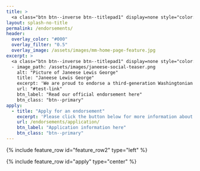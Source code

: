 ```yaml
---
title: >
  <a class="btn btn--inverse btn--titlepad1" display=none style="color: black; font-weight:none; text-shadow:none; padding: .1em .25em;">Endorsements</a>
layout: splash-no-title
permalink: /endorsements/
header:
  overlay_color: "#000"
  overlay_filter: "0.5"
  overlay_image: /assets/images/mm-home-page-feature.jpg
excerpt: >
  <a class="btn btn--inverse btn--titlepad1" display=none style="color: black; font-weight:none; text-shadow:none; padding: .1em .25em;">ENDORSEMENTS</a>
  - image_path: /assets/images/janeese-social-teaser.png
    alt: "Picture of Janeese Lewis George"
    title: "Janeese Lewis George"
    excerpt: 'We are proud to endorse a third-generation Washingtonian who has lived the issues her constituents are facing.'
    url: "#test-link"
    btn_label: "Read our official endorsement here"
    btn_class: "btn--primary"
apply:
  - title: "Apply for an endorsement"
    excerpt: 'Please click the button below for more information about applying for an endorsement.'
    url: /endorsements/application/
    btn_label: "Application information here"
    btn_class: "btn--primary"
---
```

{% include feature_row id="feature_row2" type="left" %}

{% include feature_row id="apply" type="center" %}
